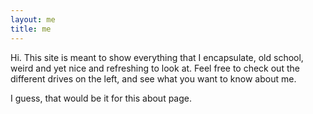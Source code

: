 ```yaml
---
layout: me
title: me
---
```


Hi. This site is meant to show everything that I encapsulate, old school, weird and yet nice and refreshing to look at.
Feel free to check out the different drives on the left, and see what you want to know about me.

I guess, that would be it for this about page.
